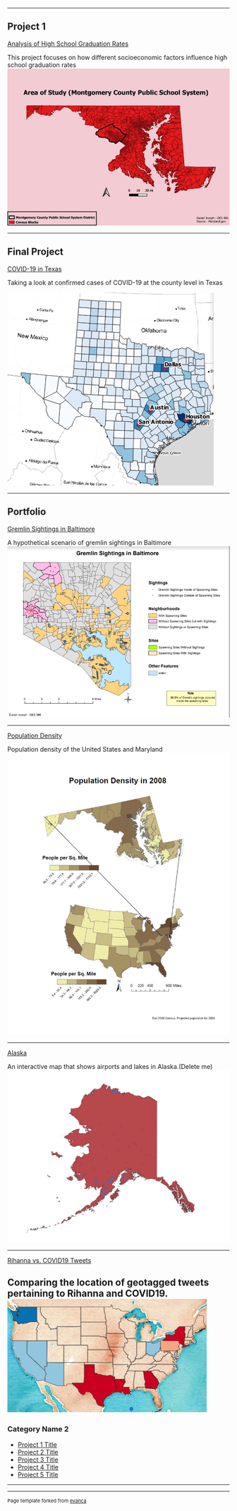 
---

## Project 1

[Analysis of High School Graduation Rates](mcpss.md)

This project focuses on how different socioeconomic factors influence high school graduation rates
[<img src="images/AOS2.jpg?raw=true"/>](mcpss.md)

---

## Final Project

[COVID-19 in Texas](486_project2.md)

Taking a look at confirmed cases of COVID-19 at the county level in Texas

[<img src="images/texasimg.png?raw=true"/>](486_project2.md)


---

## Portfolio

[Gremlin Sightings in Baltimore](rowan/gremlin.md)

A hypothetical scenario of gremlin sightings in Baltimore
[<img src="images/gremlin.jpg?raw=true"/>](rowan/gremlin.md)

---
[Population Density](rowan/population.md)

Population density of the United States and Maryland
[<img src="images/population density.jpg?raw=true"/>](rowan/population.md)

---

[Alaska](webmap.md)

An interactive map that shows airports and lakes in Alaska.(Delete me)
[<img src="images/alaska.jpg?raw=true"/>](webmap.md)


---

[Rihanna vs. COVID19 Tweets](twitterweb.md)

Comparing the location of geotagged tweets pertaining to Rihanna and COVID19.
[<img src="images/twitterweb.png?raw=true"/>](twitterweb.md)
---

### Category Name 2

- [Project 1 Title](http://example.com/)
- [Project 2 Title](http://example.com/)
- [Project 3 Title](http://example.com/)
- [Project 4 Title](http://example.com/)
- [Project 5 Title](http://example.com/)

---




---
<p style="font-size:11px">Page template forked from <a href="https://github.com/evanca/quick-portfolio">evanca</a></p>
<!-- Remove above link if you don't want to attibute -->

